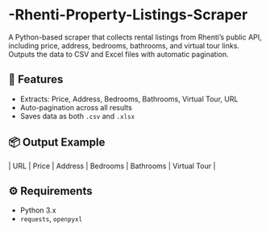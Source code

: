 # -Rhenti-Property-Listings-Scraper
A Python-based scraper that collects rental listings from Rhenti’s public API, including price, address, bedrooms, bathrooms, and virtual tour links. Outputs the data to CSV and Excel files with automatic pagination. 

## 🔹 Features
- Extracts: Price, Address, Bedrooms, Bathrooms, Virtual Tour, URL
- Auto-pagination across all results
- Saves data as both `.csv` and `.xlsx`


## 📦 Output Example

| URL | Price | Address | Bedrooms | Bathrooms | Virtual Tour |

## ⚙️ Requirements
- Python 3.x  
- `requests`, `openpyxl`  

